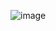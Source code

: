 ![image](https://github.com/dig-ie/contacts-app-/assets/101150281/1972ae90-f081-4647-9b57-c00599e8ac01)
